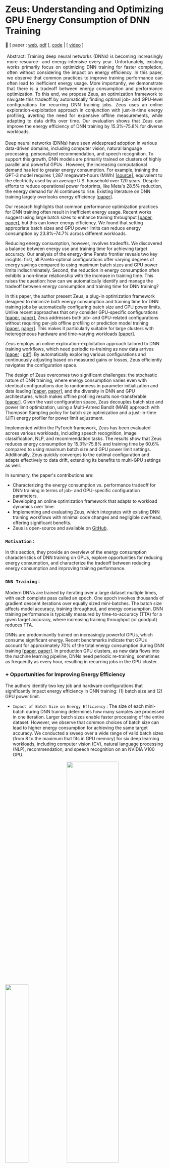 # Zeus: Understanding and Optimizing GPU Energy Consumption of DNN Training

🌸 [ paper : [web](https://www.usenix.org/conference/nsdi23/presentation/you), [pdf](https://www.usenix.org/system/files/nsdi23-you.pdf) ], [code](https://github.com/ml-energy/zeus) | [ [video](https://youtu.be/aZoD-jgO3fE?si=WhcxloaeZDnFAgvo) ]


<p class="ex1" align="justify" style="padding: 5px 5px 5px 5px">
Abstract:  Training deep neural networks (DNNs) is becoming increasingly more resource- and energy-intensive every year. Unfortunately, existing works primarily focus on optimizing DNN training for faster completion, often without considering the impact on energy efficiency.
In this paper, we observe that common practices to improve training performance can often lead to inefficient energy usage. More importantly, we demonstrate that there is a tradeoff between energy consumption and performance optimization. To this end, we propose Zeus, an optimization framework to navigate this tradeoff by automatically finding optimal job- and GPU-level configurations for recurring DNN training jobs. Zeus uses an online exploration-exploitation approach in conjunction with just-in-time energy profiling, averting the need for expensive offline measurements, while adapting to data drifts over time. Our evaluation shows that Zeus can improve the energy efficiency of DNN training by 15.3%–75.8% for diverse workloads.

</p>

Deep neural networks (DNNs) have seen widespread adoption in various data-driven domains, including computer vision, natural language processing, personalized recommendation, and speech recognition. To support this growth, DNN models are primarily trained on clusters of highly parallel and powerful GPUs . However, the increasing computational demand has led to greater energy consumption. For example, training the GPT-3 model requires 1,287 megawatt-hours (MWh) [[source](https://arxiv.org/abs/2104.10350)], equivalent to the electricity used by an average U.S. household over 120 years. Despite efforts to reduce operational power footprints, like Meta's 28.5% reduction, the energy demand for AI continues to rise. Existing literature on DNN training largely overlooks energy efficiency [[paper](https://dl.acm.org/doi/10.1145/3381831)].

Our research highlights that common performance optimization practices for DNN training often result in inefficient energy usage. Recent works suggest using large batch sizes to enhance training throughput [[paper](https://arxiv.org/abs/1711.00489), [paper](https://arxiv.org/abs/1706.02677)], but this can lower energy efficiency. We found that setting appropriate batch sizes and GPU power limits can reduce energy consumption by 23.8%–74.7% across different workloads.

Reducing energy consumption, however, involves tradeoffs. We discovered a balance between energy use and training time for achieving target accuracy. Our analysis of the energy-time Pareto frontier reveals two key insights: first, all Pareto-optimal configurations offer varying degrees of energy savings compared to using maximum batch sizes and GPU power limits indiscriminately. Second, the reduction in energy consumption often exhibits a non-linear relationship with the increase in training time. This raises the question: how can we automatically identify and manage the tradeoff between energy consumption and training time for DNN training?

In this paper, the author present Zeus, a plug-in optimization framework designed to minimize both energy consumption and training time for DNN training jobs by automatically configuring batch size and GPU power limits. Unlike recent approaches that only consider GPU-specific configurations [[paper](https://www.semanticscholar.org/paper/DUB%3A-Dynamic-Underclocking-and-Bypassing-in-NoCs-Bharadwaj-Das/96e34f96673cca9f118b0bdf5970df5202d4fe84), [paper](https://arxiv.org/pdf/1905.11012)], Zeus addresses both job- and GPU-related configurations without requiring per-job offline profiling or prediction model training [[paper](https://arxiv.org/abs/2201.01684), [paper](https://ieeexplore.ieee.org/document/9139663)]. This makes it particularly suitable for large clusters with heterogeneous hardware and time-varying workloads [[paper](https://www.usenix.org/conference/nsdi22/presentation/weng)].

Zeus employs an online exploration-exploitation approach tailored to DNN training workflows, which need periodic re-training as new data arrives [[paper](https://research.facebook.com/publications/applied-machine-learning-at-facebook-a-datacenter-infrastructure-perspective/) : [pdf](https://systems.cs.columbia.edu/private-systems-class/papers/Hazelwood2018Applied.pdf)]. By automatically exploring various configurations and continuously adjusting based on measured gains or losses, Zeus efficiently navigates the configuration space.

The design of Zeus overcomes two significant challenges: the stochastic nature of DNN training, where energy consumption varies even with identical configurations due to randomness in parameter initialization and data loading [[paper](https://arxiv.org/abs/1806.01427), [paper](https://wires.onlinelibrary.wiley.com/doi/abs/10.1002/widm.1200)], and the diversity in DNN and GPU architectures, which makes offline profiling results non-transferable [[paper](https://arxiv.org/pdf/1909.06842v6)]. Given the vast configuration space, Zeus decouples batch size and power limit optimization, using a Multi-Armed Bandit (MAB) approach with Thompson Sampling policy for batch size optimization and a just-in-time (JIT) energy profiler for power limit adjustment.

Implemented within the PyTorch framework, Zeus has been evaluated across various workloads, including speech recognition, image classification, NLP, and recommendation tasks. The results show that Zeus reduces energy consumption by 15.3%–75.8% and training time by 60.6% compared to using maximum batch size and GPU power limit settings. Additionally, Zeus quickly converges to the optimal configuration and adapts effectively to data drift, extending its benefits to multi-GPU settings as well.

In summary, the paper's contributions are:

+ Characterizing the energy consumption vs. performance tradeoff for DNN training in terms of job- and GPU-specific configuration parameters.
+ Developing an online optimization framework that adapts to workload dynamics over time.
+ Implementing and evaluating Zeus, which integrates with existing DNN training workflows with minimal code changes and negligible overhead, offering significant benefits.
+ Zeus is open-source and available on [GitHub](https://github.com/ml-energy/zeus).

### `Motivation` : 
In this section, they provide an overview of the energy consumption characteristics of DNN training on GPUs, explore opportunities for reducing energy consumption, and characterize the tradeoff between reducing energy consumption and improving training performance.

### `DNN Training` : 
Modern DNNs are trained by iterating over a large dataset multiple times, with each complete pass called an epoch. One epoch involves thousands of gradient descent iterations over equally sized mini-batches. The batch size affects model accuracy, training throughput, and energy consumption. DNN training performance is typically measured by time-to-accuracy (TTA) for a given target accuracy, where increasing training throughput (or goodput) reduces TTA.

DNNs are predominantly trained on increasingly powerful GPUs, which consume significant energy. Recent benchmarks indicate that GPUs account for approximately 70% of the total energy consumption during DNN training [[paper](https://arxiv.org/abs/2206.05229), [paper](https://ieeexplore.ieee.org/document/9005632)]. In production GPU clusters, as new data flows into the machine learning pipeline, DNNs need periodic re-training, sometimes as frequently as every hour, resulting in recurring jobs in the GPU cluster.

### + Opportunities for Improving Energy Efficiency
The authors identify two key job and hardware configurations that significantly impact energy efficiency in DNN training: (1) batch size and (2) GPU power limit.

+ `Impact of Batch Size on Energy Efficiency` : The size of each mini-batch during DNN training determines how many samples are processed in one iteration. Larger batch sizes enable faster processing of the entire dataset. However, we observe that common choices of batch size can lead to higher energy consumption for achieving the same target accuracy. We conducted a sweep over a wide range of valid batch sizes (from 8 to the maximum that fits in GPU memory) for six deep learning workloads, including computer vision (CV), natural language processing (NLP), recommendation, and speech recognition on an NVIDIA V100 GPU.
  
<img src="./img/a1.png" width=38%> <img src="./img/a2.png" width=57%>

Author's findings indicate that the energy-optimal batch size (Batch Size Opt.) can reduce energy consumption by 3.4%–65.0% compared to the default batch size for the same target accuracy.

## Impact of GPU Power Limit on Energy Efficiency
Setting a GPU's power limit triggers dynamic voltage and frequency scaling (DVFS) to ensure that the power draw does not exceed the set limit [[paper](https://www.sciencedirect.com/science/article/pii/S2352864816300736)]. If not manually configured, the power limit defaults to the maximum setting. We conducted a sweep over various GPU power limits for the previously described setup. Our findings reveal that the optimal energy consumption (Power Limit Opt. in Figure 1) often occurs at a lower power limit than the maximum, resulting in energy savings of 3.0%–31.5%.

## Joint Optimization
Figure 1 illustrates that even greater energy savings (23.8%–74.7%) can be achieved by jointly optimizing both batch size and power limit configurations. Similar opportunities for energy reduction were observed across other GPU generations as well.

### Energy-Performance Tradeoffs :
Optimizing DNN training for energy efficiency typically comes with a tradeoff: a potential increase in training time (TTA). The authors characterize and explore this tradeoff between energy consumption (ETA) and TTA using DeepSpeech2 trained on the LibriSpeech dataset as an example (Figure 2). Similar results were observed for other workloads.

#### + Tradeoff Between ETA and TTA :
The author defines the energy consumption of DNN training until it reaches its target accuracy as the energy-to-accuracy (ETA):

$$ ETA (b,p) = TTA (b,p) . AvgPower (b,p) $$

where 𝑝 denotes the GPU power limit, 𝑏 the batch size, and AvgPower ( 𝑏 , 𝑝 ) the average power consumption during training with configuration (b,p). Like TTA, ETA captures the end-to-end goal of DNN training.

Figure 2a shows a scatter plot of (TTA, ETA) for batch size and power limit sweep experiments. Each data point represents the (TTA, ETA) for a specific configuration. We focus on the boundary of all feasible (TTA, ETA) pairs, which are bounded by two straight lines indicating average GPU power consumption. When the GPU is under heavy load, the (TTA, ETA) data points tend towards 210W. Under lighter load, power consumption approaches 90W, close to the GPU’s idle power of 70W.

Importantly, there exists a curve along which all (TTA, ETA) pairs achieve Pareto optimality, we identify a Pareto frontier along which all (TTA, ETA) pairs achieve Pareto optimality [[paper](https://link.springer.com/article/10.1007/BF01442131)]. On this curve, improving ETA without sacrificing TTA is not possible, and vice versa.

Examining the Pareto frontier in Figure 2b, with configurations annotated along each data point, we highlight two key takeaways:

+ Baseline configurations can lead to suboptimal energy efficiency. Furthermore, blindly selecting high batch size and power limit configurations can result in suboptimal TTA.
+ There is a distinct tradeoff between ETA and TTA, with different optimal configurations for each. The configuration optimizing ETA (b=32, p=100W) differs from that optimizing TTA (b=48, p=250W).

<img src="./img/zeus.png" width=41%> <img src="./img/zalgo1.png" width=56%>

## Zeus Overview
Zeus is an optimization framework designed to navigate the tradeoff between energy-to-accuracy (ETA) and time-to-accuracy (TTA) by automatically configuring the batch size and GPU power limit for recurring DNN training jobs. It enables developers to optimize energy and/or performance metrics using a single parameter.

### Optimization Metric :
A critical aspect of designing Zeus is defining a cost metric that allows users to express their preference in the ETA-TTA tradeoff. We propose a simple cost metric:

$$ C(b,p;\eta)=\eta⋅ETA(b,p)+(1−\eta)⋅MAXPOWER⋅TTA(b,p)  $$

Here, η is a user-specified parameter indicating the relative importance of energy efficiency versus training performance (throughput). When η=0, the focus is solely on optimizing for time consumption, while η=1 prioritizes energy consumption. MAXPOWER is the maximum power limit supported by the GPU, introduced to unify the units of measure in the cost metric.

## Challenges in Picking the Optimal Configuration
Combining Equations 1 and 2, we have:

$$ C=(\eta⋅AvgPower(b,p)+(1−\eta)⋅MAXPOWER)⋅TTA(b,p) $$

Selecting the optimal configuration(s) to minimize the energy-time cost C for DNN training is challenging due to the large search space [b×p] and the difficulty in efficiently determining the values of both AvgPower(b,p) and TTA(b,p). This complexity arises from the following factors:

+ `Complex Power Consumption Model`: The total energy consumption of a GPU is non-linearly influenced by workload characteristics such as the number of instructions and memory accesses, as well as GPU hardware configurations including core and memory frequency and voltage [[paper](https://dl.acm.org/doi/10.1145/3387902.3392613), [paper](https://dl.acm.org/doi/fullHtml/10.1145/3466752.3480063)]. Existing efforts to estimate GPU energy consumption rely on instruction- or kernel-level information [[paper](https://faculty.cc.gatech.edu/~hyesoon/hong_isca10.pdf), [paper](https://ieeexplore.ieee.org/document/6118939)], which are specific to the architecture and workload.

+ `Stochastic Nature of DNN Training`: Modeling and predicting the duration required to train a specific model to target accuracy (TTA) is inherently difficult [[paper](https://www.usenix.org/conference/nsdi19/presentation/gu)]. Additionally, randomness in model initialization and data loading leads to TTA variations, even when the same job is executed on the same GPU with the same configuration—such variations can be as large as 14% [[paper](https://arxiv.org/abs/1806.01427)].

Fortunately, DNN training jobs often recur in production clusters [[paper](https://ieeexplore.ieee.org/document/8327042), [paper](https://www.usenix.org/conference/nsdi22/presentation/weng)]. This recurrence provides opportunities for empirical estimation through repeated measurements across instances of the same training job.

## Architectural Overview
Zeus employs an online exploration-exploitation approach to minimize the aggregate cost of recurrent DNN training jobs. It addresses the challenges of optimizing energy and performance tradeoffs through two key components:

+ `Just-in-Time (JIT) Online Profiler`: This component efficiently profiles the energy characteristics of the training job in real-time.
+ `Multi-Armed Bandit (MAB) with Thompson Sampling`: This component handles the stochastic nature of deep learning training and optimizes under uncertainty, adapting to changing workloads such as data drift.

The combination of the JIT profiler and MAB makes Zeus a fully online solution, allowing immediate optimization for incoming jobs.

### Workflow of Zeus :
Figure 3 provides an overview of the high-level workflow of Zeus:

+ `Job Submission`: In a production environment, users submit recurrent DNN training jobs to Zeus. Each job is a tuple consisting of data, model, optimizer, and the target validation metric, along with a set of feasible batch sizes B and power limits P to explore.
+ `Configuration Prediction`: Zeus predicts the optimal batch size and power limit configuration based on past execution history.
+ `Job Launch`: The training job is launched with the predicted configuration.
+ `Data Collection and Feedback`: During and after the training process, statistics about DNN training (e.g., validation metric) and GPU power consumption are collected and fed back to the Zeus optimizer. The optimizer learns from the feedback and adjusts its internal states.

The training job will be terminated upon either reaching the target metric or exceeding a stopping threshold determined by Zeus. This automated feedback loop minimizes the key objective of energy-time cost.

Building Zeus requires both algorithm design and systems support. The next sections describe the core optimization algorithm details and the implementation highlights of Zeus.

## Zeus Algorithm Design
This section details how Zeus selects the optimal batch size and GPU power limit to minimize the overall cost of recurrent DNN training tasks. We start with the problem formulation and describe the decoupling of batch size and power limit optimizations. We then explain the optimization of the power limit and batch size within this decoupled framework, concluding with a discussion on addressing common challenging scenarios.

#### Problem Formulation :
Zeus aims to minimize the cost of a recurring job by exploring the feasible set of batch sizes B and power limits P. The goal is to balance the tradeoff between exploration and exploitation to find the optimal configuration without incurring excessive costs. The objective, based on the cost function from Equation 2, is to:

$$ min_{b,p} \sum_{t=1}^{T} C(b_t, p_t; \eta) $$
$$ subject to b_t \epsilon B, p_t \epsilon P, \forall t \epsilon[1,T] $$

Here, b_t and p_t are the batch size and power limit chosen at the t-th recurrence of the job, and b and p are vectors of length T.

The problem is complex due to the vast search space and the requirement to run DNN training to obtain each value of C(b,p;η). However, by expanding the cost function (Equation 3), we can decouple the exploration of batch size and power limit, making the problem more tractable:

$$ C(b,p;\eta)=(\eta⋅AvgPower(b,p)+(1−\eta)⋅MAXPOWER)⋅TTA(b,p) $$
$$ = Epochs(b) \frac{\eta⋅AvgPower(b,p)+(1−\eta)⋅MAXPOWER}{Throughput(b,p)} $$

where Epochs(b) denotes the number of epochs needed to reach the target, and Throughput(b,p) is the number of epochs per second.

Two key insights allow the decoupling of batch size b and power limit p:

Profiling Efficiency: Given b, AvgPower(b,p) and Throughput(b,p) can be quickly profiled during training for all possible choices of p. This is due to the iterative nature of DNN training, yielding stable power and throughput estimations with a small number of iterations.

Independence of Epochs: Epochs(b) is unaffected by the choice of p since changing the power limit does not change what is computed.

Thus, the optimal power limit for any batch size can be determined independently through online profiling. Each choice of batch size is automatically paired with the optimal power limit, reducing the search space to the set of batch sizes B.

Formally, the problem is decoupled into a two-level optimization problem:

$$ min_{b \epsilon B^T} \sum_{t=1}^{T} Epochs(b_t)⋅EpochCost(b_t; \eta) $$

where,

$$ EpochCost(b_t;\eta) = min_{p_t \epsilon P} \frac{\eta⋅AvgPower(b_t,p_t)+(1−\eta)⋅MAXPOWER}{Throughput(b_t,p_t)} $$


When a job arrives, Zeus first decides the batch size to use. Then, based on the selected batch size, Zeus determines the optimal power limit.

### Optimizing Power Limit
To optimize the power limit for a given batch size b:

$$ EpochCost(b;\eta) = min_{p \epsilon P} \frac{\eta⋅AvgPower(b,p)+(1−\eta)⋅MAXPOWER}{Throughput(b,p)} $$

Zeus profiles the power consumption and throughput for all possible power limits during the initial iterations of the training process, enabling the selection of the optimal power limit that minimizes the cost for the given batch size.

To determine the optimal power limit for a given batch size, Zeus utilizes a just-in-time (JIT) profiling method, leveraging the iterative nature of DNN training and the recurrent nature of production DNN training jobs. Here's how it works:

+ `Profiling Phase`:

    + When a job with a specific batch size b is submitted, the JIT profiler checks if this batch size has been profiled before.
    + For an unseen batch size, the profiler collects data on AvgPower(b,p) and Throughput(b,p) across all possible power limits p during the first epoch of the job. This is achieved by partitioning the epoch into slices at iteration boundaries and dynamically adjusting the GPU power limit for each slice.
    + The gathered profile information is then fed back to Zeus.

+ `Optimization Phase`:

    + Using the profile information, Zeus determines the optimal power limit for the batch size.
    + The remaining epochs of the job are executed with this optimal power limit.

This JIT profiling approach is more efficient than offline profiling, as the profiling process itself contributes to training without affecting accuracy. Section 6.5 demonstrates that JIT profiling incurs negligible overhead.

### Optimizing Batch Size

Zeus determines the batch size b_t for each job recurrence t. EpochCost(b_t ;η) is a deterministic function that identifies the optimal power limit for any batch size b_t and returns the optimal cost of one epoch. Thus, Zeus needs to focus only on choosing the optimal batch size.

+ Challenges and Approach :
The stochastic nature of DNN training makes it difficult to pick the optimal batch size without adequate exploration. Therefore, a good solution must:

    + `Incorporate Stochasticity`: Factor in the unpredictable nature of DNN training.
    + `Balance Exploration and Exploitation`: Smartly trade off the cost of exploring potentially better batch sizes against the benefit of exploiting known good batch sizes.

Grid search is not ideal due to the high exploration cost and the inability to quickly rule out suboptimal batch sizes. Instead, Zeus formulates the problem as a Multi-Armed Bandit (MAB) with Thompson Sampling, which is well-suited for this scenario.

To optimize the batch size:

$$ min_{b \epsilon B^T} \sum_{t=1}^{T} Epochs(b_t)⋅EpochCost(b_t; \eta) $$

Zeus utilizes a Multi-Armed Bandit (MAB) approach with Thompson Sampling to explore and exploit batch sizes, adapting to the stochastic nature of DNN training and varying workloads. The MAB framework helps balance the tradeoff between exploring new configurations and exploiting known good configurations.

### Multi-Armed Bandit Formulation :
Zeus aims to explore different batch sizes and converge to the optimal one, while minimizing exploration cost. The problem is formulated as an MAB with T trials (job recurrences) and B arms (batch sizes). Each batch size is modeled as a random variable with an unknown cost distribution. The objective is to minimize the cumulative cost regret:

$$ \sum_{t=1}^{T} Regret(b_t; \eta)  $$

where the regret of choosing b_t is:

$$ Regret(b_t; \eta) = Epochs(b_t). EpochCost(b_t; \eta) - min_{b,p} Cost(b,p; \eta) $$

Minimizing cumulative cost regret aligns with the objective.

<img src="./img/zalgo2.png" width=54%><img src="./img/zeus_gauss.png" width=45%>

### Thompson Sampling : 
Zeus adopts Thompson Sampling for the MAB formulation due to its practical performance and suitable modeling assumptions. Thompson Sampling refines its belief about the mean cost of each batch size based on experience. At each recurrence, it:

+ `Sample Selection (Algorithm 1)`: Uses the current belief to pick the batch size with the lowest estimated mean cost.
+ `Belief Update (Algorithm 2)`: Updates the belief based on the observed cost.

The cost distribution for each batch size is modeled as a Gaussian distribution with an unknown mean θ_b, which is modeled with a Gaussian prior 𝜃_𝑏 ∼ 𝑁(𝜇^𝑏, 𝜎^𝑏^2). The confidence in this belief increases with more observations.

Thompson Sampling balances exploration and exploitation by choosing the batch size with the smallest mean cost sample 𝜃^𝑏 ∼ 𝑁(𝜇^𝑏,𝜎^_{𝑏}^{2}). The variance 𝜎^_{𝑏}^2 decreases with more observations, allowing for exploitation of batch sizes known to be good, while still exploring potentially better ones.

If no prior knowledge is available, arms are initialized with a Gaussian distribution with zero mean and infinite variance. This formulation inherently incorporates the stochastic nature of DNN training and efficiently rules out suboptimal batch sizes.

In summary, Zeus's use of MAB with Thompson Sampling allows it to dynamically adapt and optimize batch size selections in a stochastic environment, efficiently balancing exploration and exploitation to minimize overall cost.

<img src="./img/zeus2.png" width=100%>

### Addressing Common Challenges
Zeus addresses several common challenges in optimizing DNN training configurations:

+ `Handling Stochasticity`: By using Thompson Sampling in the MAB framework, Zeus adapts to the inherent randomness in DNN training, such as variations in TTA due to model initialization and data loading.
+ `Dynamic Workloads`: Zeus continuously profiles and adapts to changing workloads, such as data drift, ensuring optimal configurations over time.
+ `Scalability`: The decoupled optimization approach reduces the complexity of the search space, allowing Zeus to scale efficiently with larger clusters and more diverse hardware configurations.

Through these mechanisms, Zeus effectively minimizes the energy-time cost for recurrent DNN training tasks in dynamic production environments.






